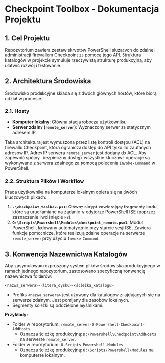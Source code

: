 # Checkpoint Toolbox - Dokumentacja Projektu

## 1. Cel Projektu

Repozytorium zawiera zestaw skryptów PowerShell służących do zdalnej administracji firewallem Checkpoint za pomocą jego API. Struktura katalogów w projekcie symuluje rzeczywistą strukturę produkcyjną, aby ułatwić rozwój i testowanie.

## 2. Architektura Środowiska

Środowisko produkcyjne składa się z dwóch głównych hostów, które biorą udział w procesie.

### 2.1. Hosty

*   **Komputer lokalny**: Główna stacja robocza użytkownika.
*   **Serwer zdalny (`remote_server`)**: Wyznaczony serwer ze statycznym adresem IP.

Taka architektura jest wymuszona przez listę kontroli dostępu (ACL) na firewallu Checkpoint, która ogranicza dostęp do API tylko do zaufanych adresów IP. Adres IP serwera `remote_server` jest dodany do ACL. Aby zapewnić spójny i bezpieczny dostęp, wszystkie kluczowe operacje są wykonywane z serwera zdalnego za pomocą polecenia `Invoke-Command` w PowerShell.

### 2.2. Struktura Plików i Workflow

Praca użytkownika na komputerze lokalnym opiera się na dwóch kluczowych plikach:

1.  **`.\checkpoint_toolbox.ps1`**: Główny skrypt zawierający fragmenty kodu, które są uruchamiane na żądanie w edytorze PowerShell ISE (poprzez zaznaczenie i wciśnięcie `F8`).
2.  **`O:\Scripts\Powershell\Modules\checkpoint_remote.psm1`**: Moduł PowerShell, ładowany automatycznie przy starcie sesji ISE. Zawiera funkcje pomocnicze, które realizują zdalne operacje na serwerze `remote_server` przy użyciu `Invoke-Command`.

## 3. Konwencja Nazewnictwa Katalogów

Aby zasymulować rozproszony system plików środowiska produkcyjnego w ramach jednego repozytorium, zastosowano specyficzną konwencję nazewnictwa folderów:

`<nazwa_serwera>-<litera_dysku>-<ścieżka_katalogu>`

*   Prefiks `<nazwa_serwera>` jest używany dla katalogów znajdujących się na serwerze zdalnym. Jest pomijany dla zasobów lokalnych.
*   Segmenty ścieżki są oddzielone myślnikami.

**Przykłady:**

*   Folder w repozytorium: `remote_server-D-Powershell-Checkpoint-AddHosts`
    *   Oznacza ścieżkę produkcyjną: `D:\Powershell\Checkpoint\AddHosts` na serwerze `remote_server`.
*   Folder w repozytorium: `O-Scripts-Powershell-Modules`
    *   Oznacza ścieżkę produkcyjną: `O:\Scripts\Powershell\Modules` na komputerze lokalnym.

